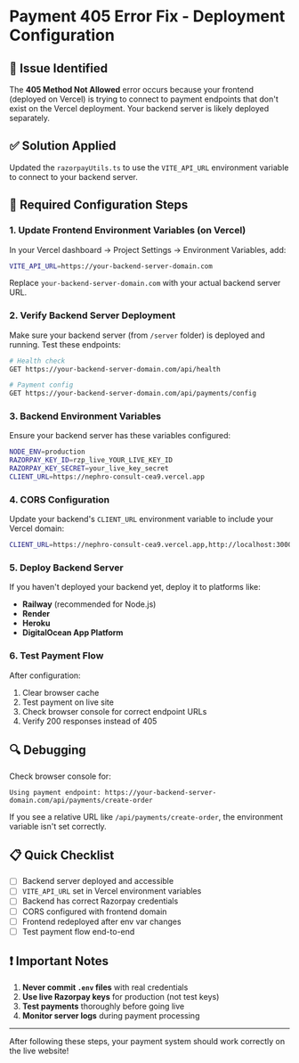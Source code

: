 # Payment 405 Error Fix - Deployment Configuration

## 🚨 Issue Identified
The **405 Method Not Allowed** error occurs because your frontend (deployed on Vercel) is trying to connect to payment endpoints that don't exist on the Vercel deployment. Your backend server is likely deployed separately.

## ✅ Solution Applied
Updated the `razorpayUtils.ts` to use the `VITE_API_URL` environment variable to connect to your backend server.

## 🔧 Required Configuration Steps

### 1. **Update Frontend Environment Variables** (on Vercel)

In your Vercel dashboard → Project Settings → Environment Variables, add:

```bash
VITE_API_URL=https://your-backend-server-domain.com
```

Replace `your-backend-server-domain.com` with your actual backend server URL.

### 2. **Verify Backend Server Deployment**

Make sure your backend server (from `/server` folder) is deployed and running. Test these endpoints:

```bash
# Health check
GET https://your-backend-server-domain.com/api/health

# Payment config  
GET https://your-backend-server-domain.com/api/payments/config
```

### 3. **Backend Environment Variables**

Ensure your backend server has these variables configured:

```bash
NODE_ENV=production
RAZORPAY_KEY_ID=rzp_live_YOUR_LIVE_KEY_ID
RAZORPAY_KEY_SECRET=your_live_key_secret
CLIENT_URL=https://nephro-consult-cea9.vercel.app
```

### 4. **CORS Configuration**

Update your backend's `CLIENT_URL` environment variable to include your Vercel domain:

```bash
CLIENT_URL=https://nephro-consult-cea9.vercel.app,http://localhost:3000
```

### 5. **Deploy Backend Server**

If you haven't deployed your backend yet, deploy it to platforms like:
- **Railway** (recommended for Node.js)
- **Render** 
- **Heroku**
- **DigitalOcean App Platform**

### 6. **Test Payment Flow**

After configuration:
1. Clear browser cache
2. Test payment on live site
3. Check browser console for correct endpoint URLs
4. Verify 200 responses instead of 405

## 🔍 Debugging

Check browser console for:
```
Using payment endpoint: https://your-backend-server-domain.com/api/payments/create-order
```

If you see a relative URL like `/api/payments/create-order`, the environment variable isn't set correctly.

## 📋 Quick Checklist

- [ ] Backend server deployed and accessible
- [ ] `VITE_API_URL` set in Vercel environment variables
- [ ] Backend has correct Razorpay credentials
- [ ] CORS configured with frontend domain
- [ ] Frontend redeployed after env var changes
- [ ] Test payment flow end-to-end

## ❗ Important Notes

1. **Never commit `.env` files** with real credentials
2. **Use live Razorpay keys** for production (not test keys)
3. **Test payments** thoroughly before going live
4. **Monitor server logs** during payment processing

---

After following these steps, your payment system should work correctly on the live website!
